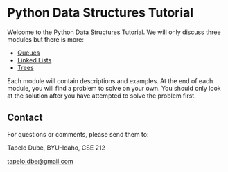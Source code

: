 # Python Data Structures Tutorial

Welcome to the Python Data Structures Tutorial.  We will only discuss three modules but there is more:

- [Queues](3-queues.md)
- [Linked Lists](2-linked-lits.md)
- [Trees](1-trees.md)

Each module will contain descriptions and examples.  At the end of each module, you will find a problem to solve on your own.  You should only look at the solution after you have attempted to solve the problem first.

## Contact

For questions or comments, please send them to:

Tapelo Dube, BYU-Idaho, CSE 212

tapelo.dbe@gmail.com


